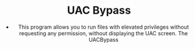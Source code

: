 <div align="center">

# UAC Bypass

- This program allows you to run files with elevated privileges without requesting any permission, without displaying the UAC screen. The UACBypass